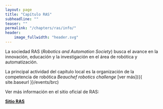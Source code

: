 ```yaml
---
layout: page
title: "Capítulo RAS"
subheadline: ""
teaser: ""
permalink: "/chapters/ras/info/"
header:
    image_fullwidth: "header.svg"
---
```


La sociedad RAS (_Robotics and Automation Society_) busca el avance en la innovación, educación y la investigación en el área de robótica y automatización.

La principal actividad del capítulo local es la organización de la competencia de robótica _Beauchef robotics challenge_ [ver más]({{ site.baseurl }}/events/brc)

Ver más información en el sitio oficial de RAS:

<a class="radius button small" href="https://www.ieee-ras.org/">__Sitio RAS__</a>


